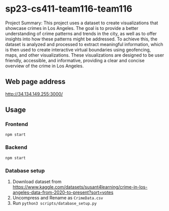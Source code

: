 # sp23-cs411-team116-team116
Project Summary: This project uses a dataset to create visualizations that showcase crimes in Los Angeles. The goal is to provide a better understanding of crime patterns and trends in the city, as well as to offer insights into how these patterns might be addressed. To achieve this, the dataset is analyzed and processed to extract meaningful information, which is then used to create interactive virtual boundaries using geofencing, maps, and other visualizations. These visualizations are designed to be user friendly, accessible, and informative, providing a clear and concise overview of the crime in Los Angeles.

## Web page address
http://34.134.149.255:3000/

## Usage
### Frontend
`npm start`
### Backend
`npm start`

### Database setup
1. Download dataset from https://www.kaggle.com/datasets/susant4learning/crime-in-los-angeles-data-from-2020-to-present?sort=votes
2. Uncompress and Rename as `CrimeData.csv`
3. Run `python3 scripts/database_setup.py`

